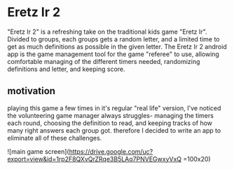 

# Eretz Ir 2

"Eretz Ir 2" is a refreshing take on the traditional kids game "Eretz Ir".
Divided to groups, each groups gets a random letter, and a limited time to get as much definitions as possible in the given letter.
The Eretz Ir 2 android app is the game management tool for the game "referee" to use, allowing comfortable managing of the different timers needed, randomizing definitions and letter, and keeping score.

## motivation
playing this game a few times in it's regular "real life" version, I've noticed the volunteering game manager always struggles- managing the timers each round, choosing the definition to read, and keeping tracks of how many right answers each group got.
therefore I decided to write an app to eliminate all of these challenges.

![main game screen](https://drive.google.com/uc?export=view&id=1rp2F8QXvQrZRqe3B5LAq7PNVEGwxyVxQ =100x20)
